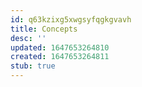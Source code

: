 ```yaml
---
id: q63kzixg5xwgsyfqgkgvavh
title: Concepts
desc: ''
updated: 1647653264810
created: 1647653264811
stub: true
---
```


